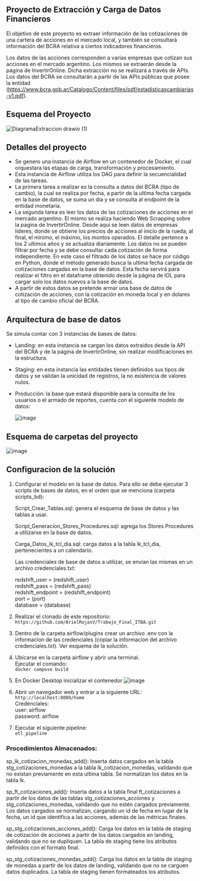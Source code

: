 ## Proyecto de Extracción y Carga de Datos Financieros

El objetivo de este proyecto es extraer información de las cotizaciones de una cartera de acciones en el mercado local, y también
se consultará información del BCRA relativa a ciertos indicadores financieros.

Los datos de las acciones corresponden a varias empresas que cotizan sus acciones en el mercado argentino. Los mismos se extraerán desde la página de InvertirOnline. Dicha extracción no se realizará a través de APIs.
Los datos del BCRA se consultarán a partir de las APIs públicas que posee la entidad (https://www.bcra.gob.ar/Catalogo/Content/files/pdf/estadisticascambiarias-v1.pdf).

## Esquema del Proyecto

![DiagramaExtraccion drawio (1)](https://github.com/user-attachments/assets/1c35481a-271d-4d80-a213-cfe6167ab9f5)


## Detalles del proyecto

- Se genero una instancia de Airflow en un contenedor de Docker, el cual orquestara las etapas de carga, transformación y procesamiento.
- Esta instancia de Airflow utiliza los DAG para definir la secuencialidad de las tareas.
- La primera tarea a realizar es la consulta a datos del BCRA (tipo de cambio), la cual se realiza por fecha, a partir de la ultima fecha cargada en la base de datos, se suma un dia y se consulta al endpoint de la entidad monetaria.
- La segunda tarea es leer los datos de las cotizaciones de acciones en el mercado argentino. El mismo se realiza haciendo Web Scrapping sobre la pagina de InvertirOnline. Desde aqui se leen datos de empresas lideres, donde se obtiene los precios de acciones al inicio de la rueda, al final, el minimo, el máximo, los montos operados. El detalle pertence a los 2 ultimos años y se actualiza diariamente. Los datos no se pueden filtrar por fecha y se debe consultar cada cotización de forma independiente. En este caso el filtrado de los datos se hace por código en Python, donde el método generado busca la ultima fecha cargada de cotizaciones cargadas en la base de datos. Esta fecha servirá para realizar el filtro en el dataframe obtenido desde la página de IOL para cargar solo los datos nuevos a la base de datos.
- A partir de estos datos se pretende armar una base de datos de cotización de acciones, con la cotización en moneda local y en dolares al tipo de cambio oficial del BCRA.

## Arquitectura de base de datos

Se simula contar con 3 instancias de bases de datos:

- Landing: en esta instancia se cargan los datos extraidos desde la API del BCRA y de la página de InvertirOnline, sin realizar modificaciones en la estructura.
- Staging: en esta instancia las entidades tienen definidos sus tipos de datos y se validan la unicidad de registros, la no existencia de valores nulos.
- Producción: la base que estará disponible para la consulta de los usuarios o el armado de reportes, cuenta con el siguiente modelo de datos:

    ![image](https://github.com/user-attachments/assets/e20f44ad-bf1a-47b9-81c6-868ae93edda9)

## Esquema de carpetas del proyecto

![image](https://github.com/user-attachments/assets/1f7a5aec-28f8-4887-a7c2-4575bd6512aa)


## Configuracion de la solución

1. Configurar el modelo en la base de datos.
   Para ello se debe ejecutar 3 scripts de bases de datos, en el orden que se menciona (carpeta scripts_bd):
   
   Script_Crear_Tablas.sql: genera el esquema de base de datos y las tablas a usar.

   Script_Generacion_Stores_Procedures.sql: agrega los Stores Procedures a utilizarse en la base de datos.

   Carga_Datos_lk_tcl_dia.sql: carga datos a la tabla lk_tcl_dia, pertenecientes a un calendario.

   Las credenciales de base de datos a utilizar, se envian las mismas en un archivo credenciales.txt:
     
    redshift_user = (redshift_user)  
    redshift_pass = (redshift_pass)   
    redshift_endpoint = (redshift_endpoint)  
    port = (port)  
    database = (database)  

3. Realizar el clonado de este repositorio:  
   `https://github.com/ArielRojasV/Trabajo_Final_ITBA.git`

4. Dentro de la carpeta airflow/plugins crear un archivo .env con la informacion de las credenciales (copiar la informacion del archivo credenciales.txt). Ver esquema de la solución.

5. Ubicarse en la carpeta airflow y abrir una terminal.  
   Ejecutar el comando:  
   `docker compose build`

6. En Docker Desktop inicializar el contenedor
    ![image](https://github.com/user-attachments/assets/dadc6d43-082d-4be3-b52c-e651095938e6)

7. Abrir un navegador web y entrar a la siguiente URL:
  `http://localhost:8080/home`  
   Credenciales:  
   user: airflow  
   password: airflow  

8. Ejecutar el siguiente pipeline:  
   `etl_pipeline`


### Procedimientos Almacenados:

sp_lk_cotizacion_monedas_add(): Inserta datos cargados en la tabla stg_cotizaciones_monedas a la tabla lk_cotizacion_monedas, validando que no existan previamente en esta ultima tabla. Se normalizan los datos en la tabla lk.

sp_ft_cotizaciones_add(): Inserta datos a la tabla final ft_cotizaciones a partir de los datos de las tablas stg_cotizaciones_acciones y stg_cotizaciones_monedas, validando que no estén cargados previamente. Los datos cargados se normalizan, cargando un id de fecha en lugar de la fecha, un id que identifica a las acciones,
además de las métricas finales.

sp_stg_cotizaciones_acciones_add(): Carga los datos en la tabla de staging de cotización de acciones a partir de los datos cargados en landing, validando que no se dupliquen. La tabla de staging tiene los atributos definidos con el formato final.

sp_stg_cotizaciones_monedas_add(): Carga los datos en la tabla de staging de monedas a partir de los datos de landing, validando
que no se carguen datos duplicados. La tabla de staging tienen formateados los atributos.
